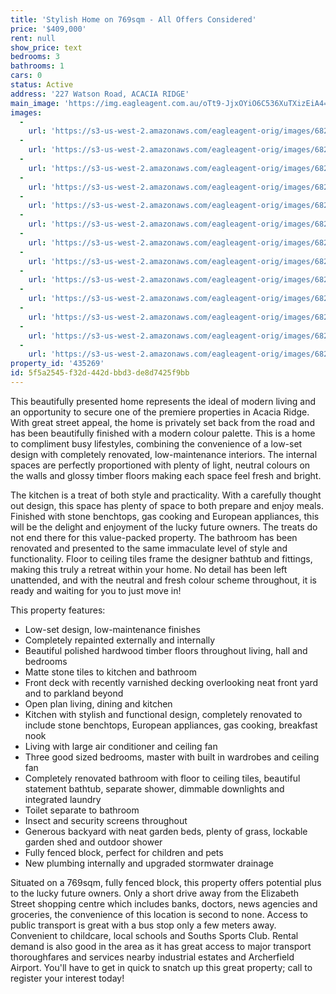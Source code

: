 ```yaml
---
title: 'Stylish Home on 769sqm - All Offers Considered'
price: '$409,000'
rent: null
show_price: text
bedrooms: 3
bathrooms: 1
cars: 0
status: Active
address: '227 Watson Road, ACACIA RIDGE'
main_image: 'https://img.eagleagent.com.au/oTt9-JjxOYiO6C536XuTXizEiA4=/1280x854/smart/https://s3-us-west-2.amazonaws.com/eagleagent-orig/images/6822487/130395230-image-M.jpg'
images:
  -
    url: 'https://s3-us-west-2.amazonaws.com/eagleagent-orig/images/6822499/130395230-image-L.jpg'
  -
    url: 'https://s3-us-west-2.amazonaws.com/eagleagent-orig/images/6822498/130395230-image-K.jpg'
  -
    url: 'https://s3-us-west-2.amazonaws.com/eagleagent-orig/images/6822497/130395230-image-J.jpg'
  -
    url: 'https://s3-us-west-2.amazonaws.com/eagleagent-orig/images/6822496/130395230-image-I.jpg'
  -
    url: 'https://s3-us-west-2.amazonaws.com/eagleagent-orig/images/6822495/130395230-image-H.jpg'
  -
    url: 'https://s3-us-west-2.amazonaws.com/eagleagent-orig/images/6822494/130395230-image-G.jpg'
  -
    url: 'https://s3-us-west-2.amazonaws.com/eagleagent-orig/images/6822493/130395230-image-F.jpg'
  -
    url: 'https://s3-us-west-2.amazonaws.com/eagleagent-orig/images/6822492/130395230-image-E.jpg'
  -
    url: 'https://s3-us-west-2.amazonaws.com/eagleagent-orig/images/6822491/130395230-image-D.jpg'
  -
    url: 'https://s3-us-west-2.amazonaws.com/eagleagent-orig/images/6822490/130395230-image-C.jpg'
  -
    url: 'https://s3-us-west-2.amazonaws.com/eagleagent-orig/images/6822489/130395230-image-B.jpg'
  -
    url: 'https://s3-us-west-2.amazonaws.com/eagleagent-orig/images/6822488/130395230-image-A.jpg'
  -
    url: 'https://s3-us-west-2.amazonaws.com/eagleagent-orig/images/6822487/130395230-image-M.jpg'
property_id: '435269'
id: 5f5a2545-f32d-442d-bbd3-de8d7425f9bb
---
```

This beautifully presented home represents the ideal of modern living and an opportunity to secure one of the premiere properties in Acacia Ridge. With great street appeal, the home is privately set back from the road and has been beautifully finished with a modern colour palette. This is a home to compliment busy lifestyles, combining the convenience of a low-set design with completely renovated, low-maintenance interiors. The internal spaces are perfectly proportioned with plenty of light, neutral colours on the walls and glossy timber floors making each space feel fresh and bright.

The kitchen is a treat of both style and practicality. With a carefully thought out design, this space has plenty of space to both prepare and enjoy meals. Finished with stone benchtops, gas cooking and European appliances, this will be the delight and enjoyment of the lucky future owners. The treats do not end there for this value-packed property. The bathroom has been renovated and presented to the same immaculate level of style and functionality. Floor to ceiling tiles frame the designer bathtub and fittings, making this truly a retreat within your home. No detail has been left unattended, and with the neutral and fresh colour scheme throughout, it is ready and waiting for you to just move in!

This property features:

*  Low-set design, low-maintenance finishes
*  Completely repainted externally and internally
*  Beautiful polished hardwood timber floors throughout living, hall and bedrooms
*  Matte stone tiles to kitchen and bathroom
*  Front deck with recently varnished decking overlooking neat front yard and to parkland beyond
*  Open plan living, dining and kitchen
*  Kitchen with stylish and functional design, completely renovated to include stone benchtops, European appliances, gas cooking, breakfast nook
*  Living with large air conditioner and ceiling fan
*  Three good sized bedrooms, master with built in wardrobes and ceiling fan
*  Completely renovated bathroom with floor to ceiling tiles, beautiful statement bathtub, separate shower, dimmable downlights and integrated laundry
*  Toilet separate to bathroom
*  Insect and security screens throughout
*  Generous backyard with neat garden beds, plenty of grass, lockable garden shed and outdoor shower
*  Fully fenced block, perfect for children and pets
*  New plumbing internally and upgraded stormwater drainage

Situated on a 769sqm, fully fenced block, this property offers potential plus to the lucky future owners. Only a short drive away from the Elizabeth Street shopping centre which includes banks, doctors, news agencies and groceries, the convenience of this location is second to none. Access to public transport is great with a bus stop only a few meters away. Convenient to childcare, local schools and Souths Sports Club. Rental demand is also good in the area as it has great access to major transport thoroughfares and services nearby industrial estates and Archerfield Airport. You'll have to get in quick to snatch up this great property; call to register your interest today!